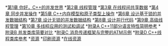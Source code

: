 *[第1章 你好，C++的并发世界](chapter1-chinese.md)
*[第2章 线程管理]()
*[第3章 在线程间共享数据]()
*[第4章 同步并发操作]()
*[第5章 C++内存模型和原子类型上操作]()
*[第6章 设计基于锁的并发数据结构]()
*[第7章 设计无锁的并发数据结构]()
*[第8章 设计并行代码]()
*[第9章 高级线程管理]()
*[第10章 多线程应用的测试和调试]()
*[附录A C++11部分语言特性简明参考]()
*[附录B 并发类库简要对比]()
*[附录C 消息传递框架与完整的ATM示例]()
*[附录D C++线程类库参考]()
*[资源]()
*[印刷资源]()
*[在线资源]()

